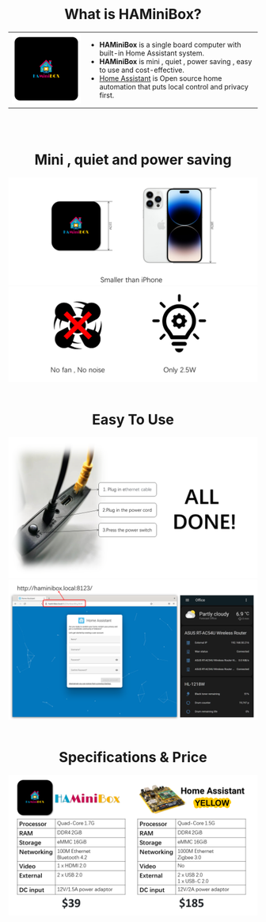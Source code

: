 <style>
.divTable{
	display: table;
	width: 100%;
  border: 0px;
}
.divTableRow {
	display: table-row;
  border: 0px;
}

.divTableCell, .divTableHead {
	border: 0px;
	display: table-cell;
	padding: 10px 50px;
  width:50%;
}

.tableHead{
	font-size: 13px;
	font-weight: 800;
	background-color: #7b8184;
	color: #fff;
}

.category{
	font-weight: 800;
}

.t1{
  border: 0px solid black!important;
}
</style>
<br/>
<center><h1>What is HAMiniBox?</h1></center>

<table class='t1'>
<tr class='t1'>

<td class='t1'><img src="./assets/box.png" width="300px"></td>
<td class='t1'>
<ul>
<li><strong>HAMiniBox</strong> is a  single board computer with built-in Home Assistant system.</li>
<li><strong>HAMiniBox</strong> is mini , quiet , power saving , easy to use and cost-effective.</li>
<li><a href='https://www.home-assistant.io/'>Home Assistant</a> is Open source home automation that puts local control and privacy first.</li>
</ul>
</td>
</tr>
</table>
<br/>
<br/>

<center><h1>Mini , quiet and power saving</h1></center>
<img src='./assets/mini.PNG'>
<img src='./assets/quiet.PNG'>
<br/>
<br/>

<center><h1>Easy To Use</h1></center>

<img src='./assets/easy.PNG'>
<img src='./assets/easy2.PNG'>
<br/>
<br/>

<center><h1>Specifications & Price</h1></center>

<img src='./assets/price.PNG'>
